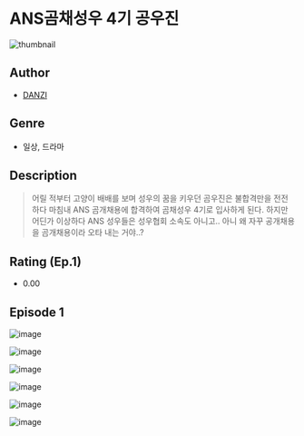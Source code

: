# ANS곰채성우 4기 공우진
![thumbnail](https://image-comic.pstatic.net/user_contents_data/challenge_comic/2023/05/25/353381/upload_3472949529759998521_480x623.jpeg)

## Author
- [DANZI](https://comic.naver.com/artistTitle?id=353381)

## Genre
- 일상, 드라마

## Description
> 어릴 적부터 고양이 배배를 보며 성우의 꿈을 키우던 곰우진은 불합격만을 전전하다 마침내 ANS 곰개채용에 합격하여 곰채성우 4기로 입사하게 된다. 하지만 어딘가 이상하다 ANS 성우들은 성우협회 소속도 아니고.. 아니 왜 자꾸 공개채용을 곰개채용이라 오타 내는 거야..?


## Rating (Ep.1)
- 0.00

## Episode 1
![image](https://image-comic.pstatic.net/user_contents_data/challenge_comic/2023/05/25/353381/upload_7017842087147354467.jpeg)

![image](https://image-comic.pstatic.net/user_contents_data/challenge_comic/2023/05/25/353381/upload_7291669991272834146.jpeg)

![image](https://image-comic.pstatic.net/user_contents_data/challenge_comic/2023/05/25/353381/upload_3847821627617261154.jpeg)

![image](https://image-comic.pstatic.net/user_contents_data/challenge_comic/2023/05/25/353381/upload_7005130658988242225.jpeg)

![image](https://image-comic.pstatic.net/user_contents_data/challenge_comic/2023/05/25/353381/upload_7221013368355906147.jpeg)

![image](https://image-comic.pstatic.net/user_contents_data/challenge_comic/2023/05/25/353381/upload_7077751195181331045.jpeg)
